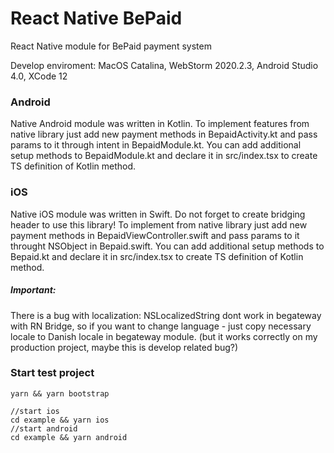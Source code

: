 # React Native BePaid
React Native module for BePaid payment system

Develop enviroment: MacOS Catalina, WebStorm 2020.2.3, Android Studio 4.0, XCode 12

### Android
Native Android module was written in Kotlin. To implement features from native library just add new payment methods in
BepaidActivity.kt and pass params to it through intent in BepaidModule.kt. You can add additional setup methods to
BepaidModule.kt and declare it in src/index.tsx to create TS definition of Kotlin method.

### iOS
Native iOS module was written in Swift. Do not forget to create bridging header to use this library!
To implement from native library just add new payment methods in BepaidViewController.swift and pass params to it throught
NSObject in Bepaid.swift. You can add additional setup methods to Bepaid.kt and declare it in src/index.tsx
to create TS definition of Kotlin method.

##### Important:
There is a bug with localization: NSLocalizedString dont work in begateway with RN Bridge, so if you want to change language -
just copy necessary locale to Danish locale in begateway module. (but it works correctly on my production project, maybe this is
develop related bug?)

### Start test project
    yarn && yarn bootstrap

    //start ios
    cd example && yarn ios
    //start android
    cd example && yarn android
